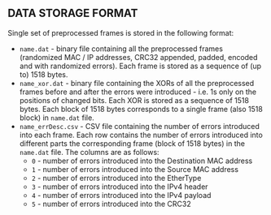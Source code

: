 ## DATA STORAGE FORMAT
Single set of preprocessed frames is stored in the following format:
- `name.dat` - binary file containing all the preprocessed frames (randomized MAC / IP addresses, 
  CRC32 appended, padded, encoded and with randomized errors). Each frame is stored as a sequence of (up to) 1518 bytes.
- `name_xor.dat` - binary file containing the XORs of all the preprocessed frames before and 
  after the errors were introduced - i.e. 1s only on the positions of changed bits. Each XOR is stored as 
  a sequence of 1518 bytes. Each block of 1518 bytes corresponds to a single frame (also 1518 block) in `name.dat` file.
- `name_errDesc.csv` - CSV file containing the number of errors introduced into each frame. Each row contains the number of errors introduced into different parts the corresponding frame (block of 1518 bytes) in the `name.dat` file. The columns are as follows:
    - `0` - number of errors introduced into the Destination MAC address
    - `1` - number of errors introduced into the Source MAC address
    - `2` - number of errors introduced into the EtherType
    - `3` - number of errors introduced into the IPv4 header
    - `4` - number of errors introduced into the IPv4 payload
    - `5` - number of errors introduced into the CRC32